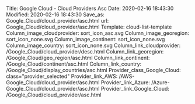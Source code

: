 Title: Google Cloud - Cloud Providers Asc
Date: 2020-02-16 18:43:30
Modified: 2020-02-16 18:43:30
Save_as: Google_Cloud/cloud_provider/asc.html
url: Google_Cloud/cloud_provider/asc.html
Template: cloud-list-template
Column_image_cloudprovider: sort_icon_asc.svg
Column_image_georegion: sort_icon_none.svg
Column_image_continent: sort_icon_none.svg
Column_image_country: sort_icon_none.svg
Column_link_cloudprovider: /Google_Cloud/cloud_provider/desc.html
Column_link_georegion: /Google_Cloud/geo_region/asc.html
Column_link_continent: /Google_Cloud/continent/asc.html
Column_link_country: /Google_Cloud/display_countries/asc.html
Provider_class_Google_Cloud: class="provider_selected"
Provider_link_AWS: /AWS-Google_Cloud/cloud_provider/asc.html
Provider_link_Azure: /Azure-Google_Cloud/cloud_provider/asc.html
Provider_link_Google_Cloud: /Google_Cloud/cloud_provider/asc.html